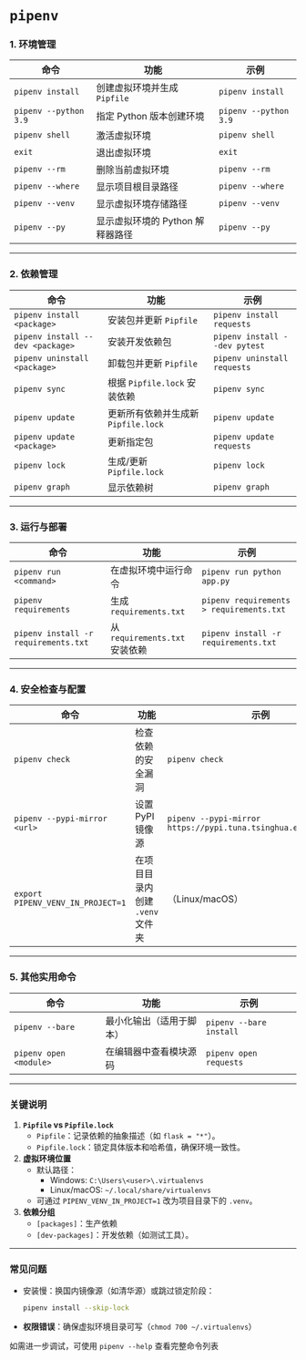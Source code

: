 # `pipenv`

### **1. 环境管理**

| 命令                  | 功能                             | 示例                  |
| --------------------- | -------------------------------- | --------------------- |
| `pipenv install`      | 创建虚拟环境并生成 `Pipfile`     | `pipenv install`      |
| `pipenv --python 3.9` | 指定 Python 版本创建环境         | `pipenv --python 3.9` |
| `pipenv shell`        | 激活虚拟环境                     | `pipenv shell`        |
| `exit`                | 退出虚拟环境                     | `exit`                |
| `pipenv --rm`         | 删除当前虚拟环境                 | `pipenv --rm`         |
| `pipenv --where`      | 显示项目根目录路径               | `pipenv --where`      |
| `pipenv --venv`       | 显示虚拟环境存储路径             | `pipenv --venv`       |
| `pipenv --py`         | 显示虚拟环境的 Python 解释器路径 | `pipenv --py`         |

------

### **2. 依赖管理**

| 命令                             | 功能                                | 示例                          |
| -------------------------------- | ----------------------------------- | ----------------------------- |
| `pipenv install <package>`       | 安装包并更新 `Pipfile`              | `pipenv install requests`     |
| `pipenv install --dev <package>` | 安装开发依赖包                      | `pipenv install --dev pytest` |
| `pipenv uninstall <package>`     | 卸载包并更新 `Pipfile`              | `pipenv uninstall requests`   |
| `pipenv sync`                    | 根据 `Pipfile.lock` 安装依赖        | `pipenv sync`                 |
| `pipenv update`                  | 更新所有依赖并生成新 `Pipfile.lock` | `pipenv update`               |
| `pipenv update <package>`        | 更新指定包                          | `pipenv update requests`      |
| `pipenv lock`                    | 生成/更新 `Pipfile.lock`            | `pipenv lock`                 |
| `pipenv graph`                   | 显示依赖树                          | `pipenv graph`                |

------

### **3. 运行与部署**

| 命令                                 | 功能                           | 示例                                     |
| ------------------------------------ | ------------------------------ | ---------------------------------------- |
| `pipenv run <command>`               | 在虚拟环境中运行命令           | `pipenv run python app.py`               |
| `pipenv requirements`                | 生成 `requirements.txt`        | `pipenv requirements > requirements.txt` |
| `pipenv install -r requirements.txt` | 从 `requirements.txt` 安装依赖 | `pipenv install -r requirements.txt`     |

------

### **4. 安全检查与配置**

| 命令                              | 功能                            | 示例                                                         |
| --------------------------------- | ------------------------------- | ------------------------------------------------------------ |
| `pipenv check`                    | 检查依赖的安全漏洞              | `pipenv check`                                               |
| `pipenv --pypi-mirror <url>`      | 设置 PyPI 镜像源                | `pipenv --pypi-mirror https://pypi.tuna.tsinghua.edu.cn/simple` |
| `export PIPENV_VENV_IN_PROJECT=1` | 在项目目录内创建 `.venv` 文件夹 | （Linux/macOS）                                              |

------

### **5. 其他实用命令**

| 命令                   | 功能                     | 示例                    |
| ---------------------- | ------------------------ | ----------------------- |
| `pipenv --bare`        | 最小化输出（适用于脚本） | `pipenv --bare install` |
| `pipenv open <module>` | 在编辑器中查看模块源码   | `pipenv open requests`  |

------

### **关键说明**

1. **`Pipfile` vs `Pipfile.lock`**
   - `Pipfile`：记录依赖的抽象描述（如 `flask = "*"`）。
   - `Pipfile.lock`：锁定具体版本和哈希值，确保环境一致性。
2. **虚拟环境位置**
   - 默认路径：
     - Windows: `C:\Users\<user>\.virtualenvs`
     - Linux/macOS: `~/.local/share/virtualenvs`
   - 可通过 `PIPENV_VENV_IN_PROJECT=1` 改为项目目录下的 `.venv`。
3. **依赖分组**
   - `[packages]`：生产依赖
   - `[dev-packages]`：开发依赖（如测试工具）。

------

### **常见问题**

- 安装慢：换国内镜像源（如清华源）或跳过锁定阶段：

  ```bash
  pipenv install --skip-lock
  ```

- **权限错误**：确保虚拟环境目录可写（`chmod 700 ~/.virtualenvs`）

如需进一步调试，可使用 `pipenv --help` 查看完整命令列表

